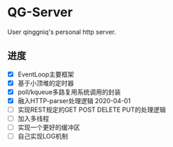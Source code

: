 # QG-Server
User qinggniq's personal http server.
## 进度
- [x] EventLoop主要框架
- [x] 基于小顶堆的定时器
- [x] poll/kqueue多路复用系统调用的封装 
- [x] 融入HTTP-parser处理逻辑 2020-04-01
- [ ] 实现REST规定的GET POST DELETE PUT的处理逻辑
- [ ] 加入多线程
- [ ] 实现一个更好的缓冲区
- [ ] 自己实现LOG机制 